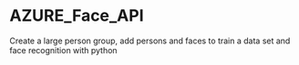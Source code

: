 # AZURE_Face_API
Create a large person group, add persons and faces to train a data set and face recognition with python
